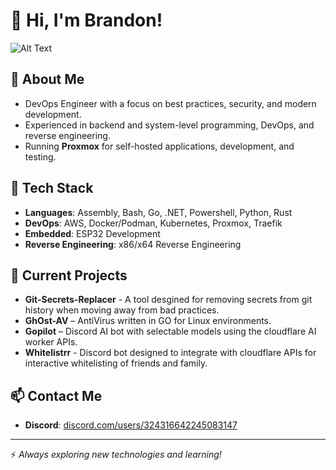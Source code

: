 # 👋 Hi, I'm Brandon!
![Alt Text](https://user-images.githubusercontent.com/74038190/212749168-86d6c7ab-98da-409b-998f-c5b74721badd.gif)

## 🚀 About Me
- DevOps Engineer with a focus on best practices, security, and modern development.
- Experienced in backend and system-level programming, DevOps, and reverse engineering.
- Running **Proxmox** for self-hosted applications, development, and testing.

## 🔨 Tech Stack
- **Languages**: Assembly, Bash, Go, .NET, Powershell, Python, Rust
- **DevOps**: AWS, Docker/Podman, Kubernetes, Proxmox, Traefik
- **Embedded**: ESP32 Development  
- **Reverse Engineering**: x86/x64 Reverse Engineering

## 📌 Current Projects
- **Git-Secrets-Replacer** - A tool desgined for removing secrets from git history when moving away from bad practices.
- **GhOst-AV** – AntiVirus written in GO for Linux environments.
- **Gopilot** – Discord AI bot with selectable models using the cloudflare AI worker APIs.
- **Whitelistrr** - Discord bot designed to integrate with cloudflare APIs for interactive whitelisting of friends and family.

## 📫 Contact Me
- **Discord**: [discord.com/users/324316642245083147](https://discord.com/users/324316642245083147)

---

⚡ *Always exploring new technologies and learning!*
